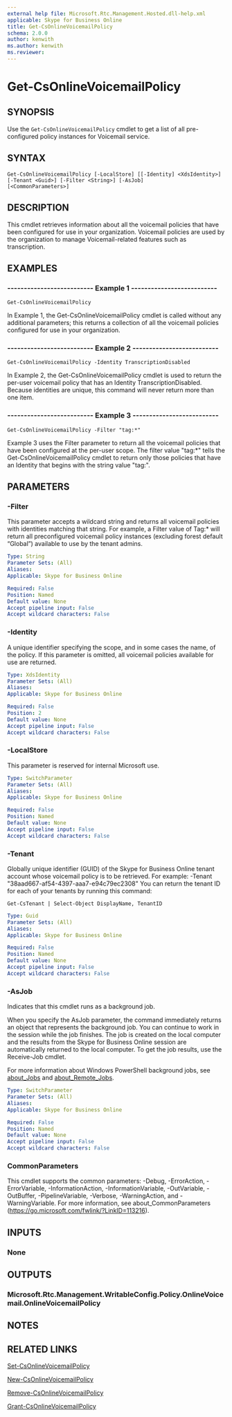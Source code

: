```yaml
---
external help file: Microsoft.Rtc.Management.Hosted.dll-help.xml
applicable: Skype for Business Online
title: Get-CsOnlineVoicemailPolicy
schema: 2.0.0
author: kenwith
ms.author: kenwith
ms.reviewer:
---
```


# Get-CsOnlineVoicemailPolicy

## SYNOPSIS
Use the `Get-CsOnlineVoicemailPolicy` cmdlet to get a list of all pre-configured policy instances for Voicemail service.

## SYNTAX

```
Get-CsOnlineVoicemailPolicy [-LocalStore] [[-Identity] <XdsIdentity>] [-Tenant <Guid>] [-Filter <String>] [-AsJob]
[<CommonParameters>]
```

## DESCRIPTION
This cmdlet retrieves information about all the voicemail policies that have been configured for use in your organization. Voicemail policies are used by the organization to manage Voicemail-related features such as transcription.

## EXAMPLES

### -------------------------- Example 1 --------------------------
```
Get-CsOnlineVoicemailPolicy
```

In Example 1, the Get-CsOnlineVoicemailPolicy cmdlet is called without any additional parameters; this returns a collection of all the voicemail policies configured for use in your organization.

### -------------------------- Example 2 --------------------------
```
Get-CsOnlineVoicemailPolicy -Identity TranscriptionDisabled
```

In Example 2, the Get-CsOnlineVoicemailPolicy cmdlet is used to return the per-user voicemail policy that has an Identity TranscriptionDisabled. Because identities are unique, this command will never return more than one item.

### -------------------------- Example 3 --------------------------
```
Get-CsOnlineVoicemailPolicy -Filter "tag:*"
```

Example 3 uses the Filter parameter to return all the voicemail policies that have been configured at the per-user scope. The filter value "tag:*" tells the Get-CsOnlineVoicemailPolicy cmdlet to return only those policies that have an Identity that begins with the string value "tag:".


## PARAMETERS

### -Filter
This parameter accepts a wildcard string and returns all voicemail policies with identities matching that string. For example, a Filter value of Tag:* will return all preconfigured voicemail policy instances (excluding forest default “Global”) available to use by the tenant admins.

```yaml
Type: String
Parameter Sets: (All)
Aliases: 
Applicable: Skype for Business Online

Required: False
Position: Named
Default value: None
Accept pipeline input: False
Accept wildcard characters: False
```

### -Identity
A unique identifier specifying the scope, and in some cases the name, of the policy. If this parameter is omitted, all voicemail policies available for use are returned.

```yaml
Type: XdsIdentity
Parameter Sets: (All)
Aliases: 
Applicable: Skype for Business Online

Required: False
Position: 2
Default value: None
Accept pipeline input: False
Accept wildcard characters: False
```

### -LocalStore
This parameter is reserved for internal Microsoft use.

```yaml
Type: SwitchParameter
Parameter Sets: (All)
Aliases: 
Applicable: Skype for Business Online

Required: False
Position: Named
Default value: None
Accept pipeline input: False
Accept wildcard characters: False
```

### -Tenant
Globally unique identifier (GUID) of the Skype for Business Online tenant account whose voicemail policy is to be retrieved. For example: -Tenant "38aad667-af54-4397-aaa7-e94c79ec2308" You can return the tenant ID for each of your tenants by running this command: 

`Get-CsTenant | Select-Object DisplayName, TenantID`

```yaml
Type: Guid
Parameter Sets: (All)
Aliases: 
Applicable: Skype for Business Online

Required: False
Position: Named
Default value: None
Accept pipeline input: False
Accept wildcard characters: False
```

### -AsJob
Indicates that this cmdlet runs as a background job.

When you specify the AsJob parameter, the command immediately returns an object that represents the background job. You can continue to work in the session while the job finishes. The job is created on the local computer and the results from the Skype for Business Online session are automatically returned to the local computer. To get the job results, use the Receive-Job cmdlet.

For more information about Windows PowerShell background jobs, see [about_Jobs](https://docs.microsoft.com/powershell/module/microsoft.powershell.core/about/about_jobs?view=powershell-6) and [about_Remote_Jobs](https://docs.microsoft.com/powershell/module/microsoft.powershell.core/about/about_remote_jobs?view=powershell-6).

```yaml
Type: SwitchParameter
Parameter Sets: (All)
Aliases: 
Applicable: Skype for Business Online

Required: False
Position: Named
Default value: None
Accept pipeline input: False
Accept wildcard characters: False
```

### CommonParameters
This cmdlet supports the common parameters: -Debug, -ErrorAction, -ErrorVariable, -InformationAction, -InformationVariable, -OutVariable, -OutBuffer, -PipelineVariable, -Verbose, -WarningAction, and -WarningVariable. For more information, see about_CommonParameters (https://go.microsoft.com/fwlink/?LinkID=113216).


## INPUTS

### None

## OUTPUTS

### Microsoft.Rtc.Management.WritableConfig.Policy.OnlineVoicemail.OnlineVoicemailPolicy


## NOTES


## RELATED LINKS
[Set-CsOnlineVoicemailPolicy](https://docs.microsoft.com/powershell/module/skype/set-csonlinevoicemailpolicy?view=skype-ps)

[New-CsOnlineVoicemailPolicy](https://docs.microsoft.com/powershell/module/skype/new-csonlinevoicemailpolicy?view=skype-ps)

[Remove-CsOnlineVoicemailPolicy](https://docs.microsoft.com/powershell/module/skype/remove-csonlinevoicemailpolicy?view=skype-ps)

[Grant-CsOnlineVoicemailPolicy](https://docs.microsoft.com/powershell/module/skype/grant-csonlinevoicemailpolicy?view=skype-ps)
